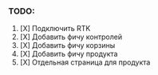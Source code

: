 ### TODO:

1. [X] Подключить RTK
2. [X] Добавить фичу контролей
3. [X] Добавить фичу корзины
4. [X] Добавить фичу продукта
5. [X] Отдельная страница для продукта
